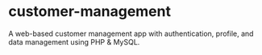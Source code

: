 # customer-management
A web-based customer management app with authentication, profile, and data management using PHP &amp; MySQL.
